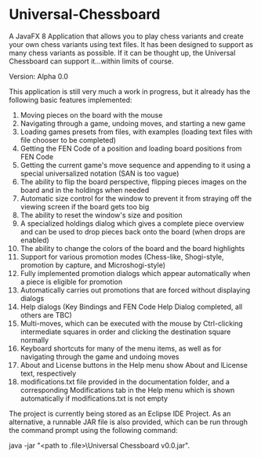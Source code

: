 # Universal-Chessboard
A JavaFX 8 Application that allows you to play chess variants and create your own chess variants using text files. It has been designed to support as many chess variants as possible. If it can be thought up, the Universal Chessboard can support it...within limits of course.

Version: Alpha 0.0

This application is still very much a work in progress, but it already has the following basic features implemented:
1. Moving pieces on the board with the mouse
2. Navigating through a game, undoing moves, and starting a new game
3. Loading games presets from files, with examples (loading text files with file chooser to be completed)
4. Getting the FEN Code of a position and loading board positions from FEN Code
5. Getting the current game's move sequence and appending to it using a special universalized notation (SAN is too vague)
6. The ability to flip the board perspective, flipping pieces images on the board and in the holdings when needed
7. Automatic size control for the window to prevent it from straying off the viewing screen if the board gets too big
8. The ability to reset the window's size and position
9. A specialized holdings dialog which gives a complete piece overview and can be used to drop pieces back onto the board (when drops are enabled)
10. The ability to change the colors of the board and the board highlights
11. Support for various promotion modes (Chess-like, Shogi-style, promotion by capture, and Microshogi-style)
12. Fully implemented promotion dialogs which appear automatically when a piece is eligible for promotion
13. Automatically carries out promotions that are forced without displaying dialogs
14. Help dialogs (Key Bindings and FEN Code Help Dialog completed, all others are TBC)
15. Multi-moves, which can be executed with the mouse by Ctrl-clicking intermediate squares in order and clicking the destination square normally
16. Keyboard shortcuts for many of the menu items, as well as for navigating through the game and undoing moves
17. About and License buttons in the Help menu show About and lLicense text, respectively
18. modifications.txt file provided in the documentation folder, and a corresponding Modifications tab in the Help menu which is shown automatically if modifications.txt is not empty

The project is currently being stored as an Eclipse IDE Project. As an alternative, a runnable JAR file is also provided, which can be run through the command prompt using the following command:

java -jar "<path to .file>\Universal Chessboard v0.0.jar".
